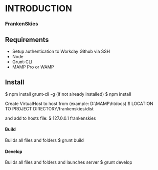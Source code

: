 # INTRODUCTION 
### FrankenSkies


## Requirements
  - Setup authentication to Workday Github via SSH
  - Node
  - Grunt-CLI
  - MAMP Pro or WAMP

## Install
$ npm install grunt-cli -g (if not already installed)
$ npm install

Create VirtualHost to host from (example: D:\MAMP\htdocs\)
$ LOCATION TO PROJECT DIRECTORY/frankenskies/dist

and add to hosts file:
$ 127.0.0.1 frankenskies

#### Build
Builds all files and folders
$ grunt build

#### Develop
Builds all files and folders and launches server
  $ grunt develop




[logo]: http://www.thewestwindproject.com/
